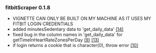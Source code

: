 
### fitbitScraper 0.1.8
* VIGNETTE CAN ONLY BE BUILT ON MY MACHINE AS IT USES MY FITBIT LOGIN CREDENTIALS
* added minutesSedentary data to 'get_daily_data'  [(14)](https://github.com/corynissen/fitbitScraper/issues/14)  
* fixed bug in the column names in 'get_daily_data' for getTimeInHeartRateZonesPerDay [(9)](https://github.com/corynissen/fitbitScraper/issues/9)   [(13)](https://github.com/corynissen/fitbitScraper/issues/13)  
* if login returns a cookie that is character(0), throw error  [(10)](https://github.com/corynissen/fitbitScraper/issues/10)  
